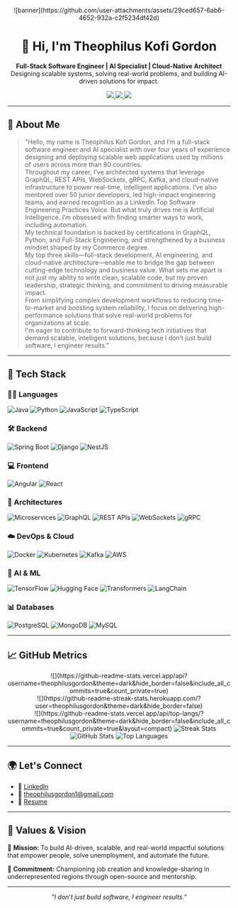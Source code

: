 <!-- Banner -->
<p align="center">
 ![banner](https://github.com/user-attachments/assets/29ced657-6ab6-4652-932a-c2f5234df42d)

</p>

<h1 align="center">👋 Hi, I'm Theophilus Kofi Gordon</h1>

<p align="center">
  <b>Full-Stack Software Engineer | AI Specialist | Cloud-Native Architect</b><br>
  Designing scalable systems, solving real-world problems, and building AI-driven solutions for impact.
</p>

<p align="center">
  <a href="https://docs.google.com/document/d/1Sc1zodMtNmwXErfzVxDqBqdMKUi0hl6uia1QWyiaxtI/edit?usp=sharing" target="_blank">
    <img src="https://img.shields.io/badge/Resume-View-blue?style=for-the-badge&logo=googledocs&logoColor=white" />
  </a>
  <a href="mailto:theophilusgordon1@gmail.com">
    <img src="https://img.shields.io/badge/Email-Contact-red?style=for-the-badge&logo=gmail&logoColor=white" />
  </a>
  <a href="https://www.linkedin.com/in/theophilusgordon/">
    <img src="https://img.shields.io/badge/LinkedIn-Connect-blue?style=for-the-badge&logo=linkedin&logoColor=white" />
  </a>
</p>

---

## 🚀 About Me

> "Hello, my name is Theophilus Kofi Gordon, and I’m a full-stack software engineer and AI specialist with over four years of experience designing and deploying scalable web applications used by millions of users across more than 80 countries.  
> Throughout my career, I’ve architected systems that leverage GraphQL, REST APIs, WebSockets, gRPC, Kafka, and cloud-native infrastructure to power real-time, intelligent applications. I’ve also mentored over 50 junior developers, led high-impact engineering teams, and earned recognition as a LinkedIn Top Software Engineering Practices Voice. But what truly drives me is Artificial Intelligence. I’m obsessed with finding smarter ways to work, including automation.  
> My technical foundation is backed by certifications in GraphQL, Python, and Full-Stack Engineering, and strengthened by a business mindset shaped by my Commerce degree.  
> My top three skills—full-stack development, AI engineering, and cloud-native architecture—enable me to bridge the gap between cutting-edge technology and business value. What sets me apart is not just my ability to write clean, scalable code, but my proven leadership, strategic thinking, and commitment to driving measurable impact.  
> From simplifying complex development workflows to reducing time-to-market and boosting system reliability, I focus on delivering high-performance solutions that solve real-world problems for organizations at scale.  
> I'm eager to contribute to forward-thinking tech initiatives that demand scalable, intelligent solutions, because I don’t just build software, I engineer results."

---

## 🧰 Tech Stack

### 👨‍💻 Languages
![Java](https://img.shields.io/badge/Java-%23ED8B00.svg?style=flat&logo=java&logoColor=white)
![Python](https://img.shields.io/badge/Python-%2314354C.svg?style=flat&logo=python&logoColor=white)
![JavaScript](https://img.shields.io/badge/JavaScript-%23323330.svg?style=flat&logo=javascript)
![TypeScript](https://img.shields.io/badge/TypeScript-%23007ACC.svg?style=flat&logo=typescript)

### 🛠 Backend
![Spring Boot](https://img.shields.io/badge/Spring_Boot-%236DB33F.svg?style=flat&logo=spring-boot&logoColor=white)
![Django](https://img.shields.io/badge/Django-%23092E20.svg?style=flat&logo=django&logoColor=white)
![NestJS](https://img.shields.io/badge/NestJS-%23E0234E.svg?style=flat&logo=nestjs&logoColor=white)

### 💻 Frontend
![Angular](https://img.shields.io/badge/Angular-%23DD0031.svg?style=flat&logo=angular&logoColor=white)
![React](https://img.shields.io/badge/React-%2320232a.svg?style=flat&logo=react)

### 🧱 Architectures
![Microservices](https://img.shields.io/badge/-Microservices-informational?style=flat&logo=microgen)
![GraphQL](https://img.shields.io/badge/GraphQL-%23E10098.svg?style=flat&logo=graphql)
![REST APIs](https://img.shields.io/badge/REST-%23000000.svg?style=flat)
![WebSockets](https://img.shields.io/badge/WebSockets-%23000000.svg?style=flat)
![gRPC](https://img.shields.io/badge/gRPC-%230677D3.svg?style=flat)

### ☁️ DevOps & Cloud
![Docker](https://img.shields.io/badge/Docker-%230db7ed.svg?style=flat&logo=docker)
![Kubernetes](https://img.shields.io/badge/Kubernetes-%23326ce5.svg?style=flat&logo=kubernetes)
![Kafka](https://img.shields.io/badge/Kafka-%23000000.svg?style=flat&logo=apachekafka)
![AWS](https://img.shields.io/badge/AWS-%23232F3E.svg?style=flat&logo=amazon-aws)

### 🧠 AI & ML
![TensorFlow](https://img.shields.io/badge/TensorFlow-%23FF6F00.svg?style=flat&logo=tensorflow)
![Hugging Face](https://img.shields.io/badge/HuggingFace-%23FFD21F.svg?style=flat&logo=huggingface)
![Transformers](https://img.shields.io/badge/Transformers-%23232F3E.svg?style=flat)
![LangChain](https://img.shields.io/badge/LangChain-%23000000.svg?style=flat)

### 📊 Databases
![PostgreSQL](https://img.shields.io/badge/PostgreSQL-%23316192.svg?style=flat&logo=postgresql)
![MongoDB](https://img.shields.io/badge/MongoDB-%2347A248.svg?style=flat&logo=mongodb)
![MySQL](https://img.shields.io/badge/MySQL-%2300f.svg?style=flat&logo=mysql)

---

## 📈 GitHub Metrics

<p align="center">
  ![](https://github-readme-stats.vercel.app/api?username=theophilusgordon&theme=dark&hide_border=false&include_all_commits=true&count_private=true)<br/>
  ![](https://github-readme-streak-stats.herokuapp.com/?user=theophilusgordon&theme=dark&hide_border=false)<br/>
  ![](https://github-readme-stats.vercel.app/api/top-langs/?username=theophilusgordon&theme=dark&hide_border=false&include_all_commits=true&count_private=true&layout=compact)
  <img src="https://github-readme-streak-stats.herokuapp.com/?user=theophilus-gordon&theme=tokyonight" alt="Streak Stats" />
  <img src="https://github-readme-stats.vercel.app/api?username=theophilus-gordon&show_icons=true&theme=tokyonight&hide_border=true" alt="GitHub Stats" />
  <img src="https://github-readme-stats.vercel.app/api/top-langs/?username=theophilus-gordon&layout=compact&theme=tokyonight&hide_border=true" alt="Top Languages" />
</p>

---

## 🌍 Let's Connect

- 💼 [LinkedIn](https://www.linkedin.com/in/theophilus-gordon/)
- 📧 theophilusgordon1@gmail.com
- 📄 [Resume](https://docs.google.com/document/d/1Sc1zodMtNmwXErfzVxDqBqdMKUi0hl6uia1QWyiaxtI/edit?usp=sharing)

---

## 🙌 Values & Vision

🎯 **Mission:** To build AI-driven, scalable, and real-world impactful solutions that empower people, solve unemployment, and automate the future.

🌱 **Commitment:** Championing job creation and knowledge-sharing in underrepresented regions through open-source and mentorship.

---

<p align="center">
  <i>"I don’t just build software, I engineer results."</i>
</p>
